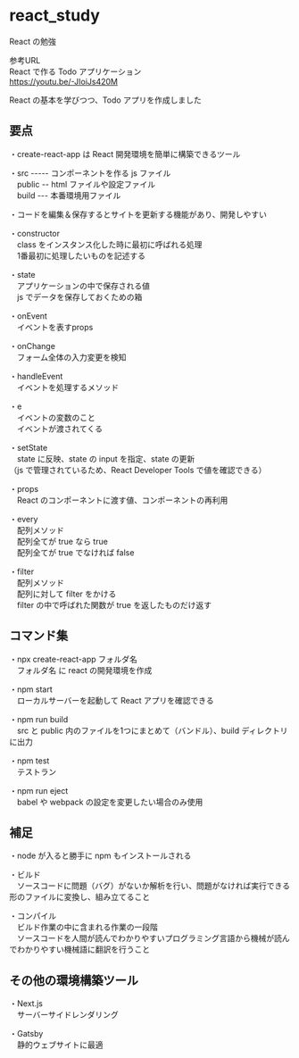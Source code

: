 # react_study
React の勉強

参考URL  
React で作る Todo アプリケーション  
<https://youtu.be/-JIoiJs420M>

React の基本を学びつつ、Todo アプリを作成しました

## 要点
・create-react-app は React 開発環境を簡単に構築できるツール

・src ----- コンポーネントを作る js ファイル  
　public -- html ファイルや設定ファイル  
　build --- 本番環境用ファイル

・コードを編集＆保存するとサイトを更新する機能があり、開発しやすい

・constructor  
　class をインスタンス化した時に最初に呼ばれる処理  
　1番最初に処理したいものを記述する

・state  
　アプリケーションの中で保存される値  
　js でデータを保存しておくための箱

・onEvent  
　イベントを表すprops

・onChange  
　フォーム全体の入力変更を検知

・handleEvent  
　イベントを処理するメソッド

・e  
　イベントの変数のこと  
　イベントが渡されてくる

・setState  
　state に反映、state の input を指定、state の更新  
 （js で管理されているため、React Developer Tools で値を確認できる）

・props  
　React のコンポーネントに渡す値、コンポーネントの再利用

・every  
　配列メソッド  
　配列全てが true なら true  
　配列全てが true でなければ false

・filter  
　配列メソッド  
　配列に対して filter をかける  
　filter の中で呼ばれた関数が true を返したものだけ返す

## コマンド集
・npx create-react-app フォルダ名  
　フォルダ名 に react の開発環境を作成

・npm start  
　ローカルサーバーを起動して React アプリを確認できる

・npm run build  
　src と public 内のファイルを1つにまとめて（バンドル）、build ディレクトリに出力

・npm test  
　テストラン

・npm run eject  
　babel や webpack の設定を変更したい場合のみ使用

## 補足
・node が入ると勝手に npm もインストールされる

・ビルド  
　ソースコードに問題（バグ）がないか解析を行い、問題がなければ実行できる形のファイルに変換し、組み立てること

・コンパイル  
　ビルド作業の中に含まれる作業の一段階  
　ソースコードを人間が読んでわかりやすいプログラミング言語から機械が読んでわかりやすい機械語に翻訳を行うこと

## その他の環境構築ツール
・Next.js  
　サーバーサイドレンダリング

・Gatsby  
　静的ウェブサイトに最適